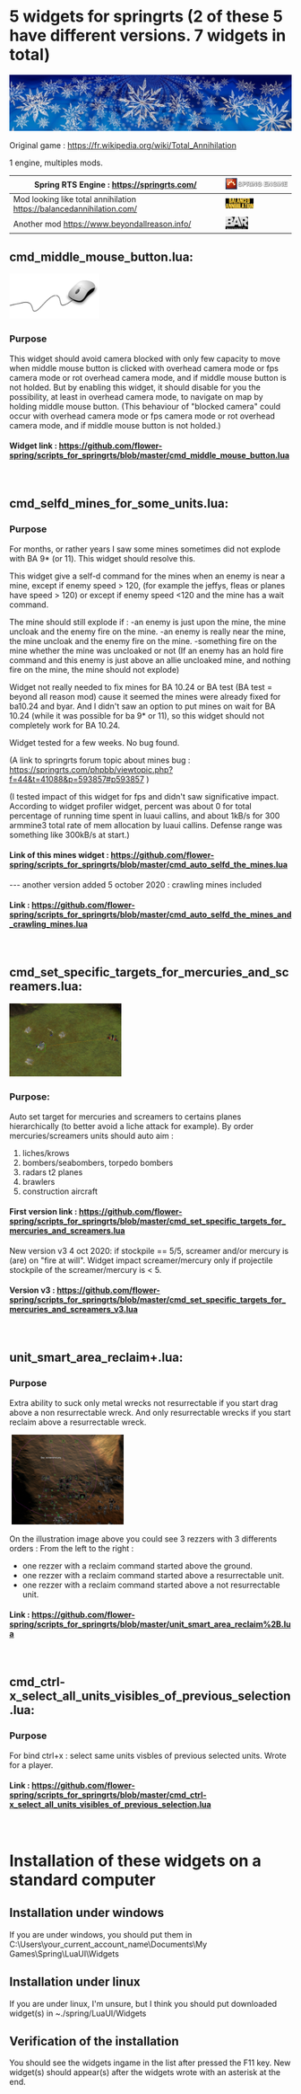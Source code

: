 # 5 widgets for springrts (2 of these 5 have different versions. 7 widgets in total)

![christmas-2933030_1280](Images_for_scripts_for_springrts/christmas-2933030_1280.jpg)

Original game : https://fr.wikipedia.org/wiki/Total_Annihilation

1 engine, multiples mods.


| Spring RTS Engine : https://springrts.com/                   | ![spring-logo-header-small](Images_for_scripts_for_springrts/spring-logo-header-small.png) |
| ------------------------------------------------------------ | :----------------------------------------------------------- |
| Mod looking like total annihilation https://balancedannihilation.com/ | <img src="Images_for_scripts_for_springrts/balanced_annihilation_image.png" alt="balanced_annihilation_image.png" style="zoom: 50%;" /> |
| Another mod https://www.beyondallreason.info/                | <img src="Images_for_scripts_for_springrts/bar_logo.png" alt="bar_logo.png" style="zoom: 50%;" /> |




## cmd_middle_mouse_button.lua:

<img src="Images_for_scripts_for_springrts/mouse-160032_1280_200.png" alt="mouse-160032_1280" style="zoom: 80%;" />

### Purpose

This widget should avoid camera blocked with only few capacity to move when middle mouse button is clicked with overhead camera mode or fps camera mode or rot overhead camera mode, and if middle mouse button is not holded. But by enabling this widget, it should disable for you the possibility, at least in overhead camera mode, to navigate on map by holding middle mouse button.
(This behaviour of "blocked camera" could occur with overhead camera mode or fps camera mode or rot overhead camera mode, and if middle mouse button is not holded.)

#### Widget link : https://github.com/flower-spring/scripts_for_springrts/blob/master/cmd_middle_mouse_button.lua


&nbsp;  

## cmd_selfd_mines_for_some_units.lua:
### Purpose

For months, or rather years I saw some mines sometimes did not explode with BA 9* (or 11). This widget should resolve this.

This widget give a self-d command for the mines when an enemy is near a mine, except if enemy speed > 120, (for example the jeffys, fleas or planes have speed > 120) or except if enemy speed <120 and the mine has a wait command.

The mine should still explode if :
-an enemy is just upon the mine, the mine uncloak and the enemy fire on the mine. 
-an enemy is really near the mine, the mine uncloak and the enemy fire on the mine.
-something fire on the mine whether the mine was uncloaked or not
(If an enemy has an hold fire command and this enemy is just above an allie uncloaked mine, and nothing fire on the mine, the mine should not explode)

Widget not really needed to fix mines for BA 10.24 or BA test (BA test = beyond all reason mod) cause it seemed the mines were already fixed for ba10.24 and byar. And I didn't saw an option to put mines on wait for BA 10.24 (while it was possible for ba 9* or 11), so this widget should not completely work for BA 10.24. 

Widget tested for a few weeks. No bug found.

(A link to springrts forum topic about mines bug : https://springrts.com/phpbb/viewtopic.php?f=44&t=41088&p=593857#p593857 )

(I tested impact of this widget for fps and didn't saw significative impact. According to widget profiler widget, percent was about 0 for total percentage of running time spent in luaui callins, and about 1kB/s for 300 armmine3 total rate of mem allocation by luaui callins. Defense range was something like 300kB/s at start.)

#### Link of this mines widget : https://github.com/flower-spring/scripts_for_springrts/blob/master/cmd_auto_selfd_the_mines.lua

--- another version added 5 october 2020 : crawling mines included

#### Link : https://github.com/flower-spring/scripts_for_springrts/blob/master/cmd_auto_selfd_the_mines_and_crawling_mines.lua


&nbsp;  

## cmd_set_specific_targets_for_mercuries_and_screamers.lua:

<img src="Images_for_scripts_for_springrts/image_set_target_for_mercury_liche_widget.png" alt="image_set_target_for_mercury_liche_widget" width="200" />

### Purpose:

Auto set target for mercuries and screamers to certains planes hierarchically (to better avoid a liche attack for example).
By order mercuries/screamers units should auto aim :

1. liches/krows
2. bombers/seabombers, torpedo bombers  
3. radars t2 planes  
4. brawlers  
5. construction aircraft  

#### First version link : https://github.com/flower-spring/scripts_for_springrts/blob/master/cmd_set_specific_targets_for_mercuries_and_screamers.lua

New version v3 4 oct 2020: if stockpile == 5/5, screamer and/or mercury is (are) on "fire at will". Widget impact screamer/mercury only if projectile stockpile of the screamer/mercury is < 5.

#### Version v3 : https://github.com/flower-spring/scripts_for_springrts/blob/master/cmd_set_specific_targets_for_mercuries_and_screamers_v3.lua


&nbsp;

## unit_smart_area_reclaim+.lua:
### Purpose

Extra ability to suck only metal wrecks not resurrectable if you start drag above a non resurrectable wreck.
And only resurrectable wrecks if you start reclaim above a resurrectable wreck.



&nbsp;<img src="Images_for_scripts_for_springrts/screenshot_for_smart_area_reclaim.png" alt="screenshot_for_smart_area_reclaim" width="200" />

On the illustration image above you could see 3 rezzers with 3 differents orders :
From the left to the right :
- one rezzer with a reclaim command started above the ground.
- one rezzer with a reclaim command started above a resurrectable unit.
- one rezzer with a reclaim command started above a not resurrectable unit.

#### Link : https://github.com/flower-spring/scripts_for_springrts/blob/master/unit_smart_area_reclaim%2B.lua


&nbsp;

## cmd_ctrl-x_select_all_units_visibles_of_previous_selection.lua:
### Purpose

For bind ctrl+x : select same units visbles of previous selected units. Wrote for a player.

#### Link : https://github.com/flower-spring/scripts_for_springrts/blob/master/cmd_ctrl-x_select_all_units_visibles_of_previous_selection.lua


&nbsp;  

# Installation of these widgets on a standard computer
## Installation under windows
If you are under windows, you should put them in C:\Users\your_current_account_name\Documents\My Games\Spring\LuaUI\Widgets
## Installation under linux
If you are under linux, I'm unsure, but I think you should put downloaded widget(s) in ~./spring/LuaUI/Widgets

## Verification of the installation
You should see the widgets ingame in the list after pressed the F11 key.
New widget(s) should appear(s) after the widgets wrote with an asterisk at the end.
